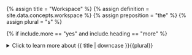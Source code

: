 <!--------------------------------------------- TITLE AND DEFINITION starts -->

{% assign title = "Workspace" %}
{% assign definition = site.data.concepts.workspace %}
{% assign preposition = "the" %}
{% assign plural = "s" %}

<!--------------------------------------------- TITLE AND DEFINITION ends -->

{% if include.more == "yes" and include.heading == "more" %}
<details class='detailsCollapsible'><summary class='nobr'>Click to learn more about {{ title | downcase }}{{plural}}
</summary>
{% endif %}

{% if include.heading != "" and include.heading != "more" %}
{{include.heading}} {{title}}
{% endif %}

{% if include.icon != "no" %} 

{% if include.table == "yes" and include.icon != "no" %}
<table class='definitionTable'><tr><td>
{% endif %}

<img src='images/icons/{{include.icon}}{{ title | downcase | replace: " ", "-" }}.png' />

{% if include.table == "yes" and include.icon != "no" %}
</td><td>
{% endif %}

{% endif %}

{% if include.definition == "bold" %}
<strong>{{ definition }}</strong>
{% else %}
{% if include.definition != "no" %}
{{ definition }}
{% endif %}
{% endif %}

{% if include.table == "yes" and include.icon != "no" %}
</td></tr></table>
{% endif %}

{% if include.more == "yes" and include.content == "more" and include.heading != "more" %}
<details class='detailsCollapsible'><summary class='nobr'>Click to learn more about {{ title | downcase }}{{plural}}
</summary>
{% endif %}

{% if include.content != "no" %}

<!--------------------------------------------- CONTENT starts -->

The workspace contains:
 
* The <a data-toggle="tooltip" data-original-title="{{site.data.crypto_ecosystem.crypto_ecosystem}}">crypto ecosystem</a>,  the <a data-toggle="tooltip" data-original-title="{{site.data.charting_space.charting_space}}">charting space</a>, and the <a data-toggle="tooltip" data-original-title="{{site.data.network.network}}">network</a> <a data-toggle="tooltip" data-original-title="{{site.data.concepts.hierarchy}}">hierarchies</a> with all of their <a data-toggle="tooltip" data-original-title="{{site.data.concepts.node}}">nodes</a>.

* <a data-toggle="tooltip" data-original-title="{{site.data.data_mine.data_mine}}">Data mines</a>, <a data-toggle="tooltip" data-original-title="{{site.data.trading_system.trading_system}}">trading systems</a>, and <a data-toggle="tooltip" data-original-title="{{site.data.super_scripts.super_scripts}}">super scripts</a> created by the user, including clones of those types of hierarchies that may ship with the system. 

* Nodes that may be floating around detached from hierarchies.

* Information regarding the physical position and status of all nodes within the design space, even those detached from the hierarchies.
 
The workspace is not part of any of the hierarchies; instead, it contains them. 

<!--------------------------------------------- CONTENT ends -->

{% endif %}

{% if include.more == "yes" and include.extended == "more" and include.content != "more" and include.heading != "more" %}
<details class='detailsCollapsible'><summary class='nobr'>Click to learn more about {{ title | downcase }}{{plural}}
</summary>
{% endif %}

{% if include.extended != "no" %}

<!--------------------------------------------- EXTENDED starts -->

The workspace is saved at the browser level automatically every 60 seconds. You may save it manually using the following hot-key combination: <kbd>Ctrl or &#8984;</kbd> + <kbd>Shift</kbd> + <kbd>S</kbd>.

{% include note.html content="Users may manage multiple workspaces, but only one workspace may be loaded in the system at any point." %}

{% include tip.html content="Backing up your workspace is the best way to store this information on disk and have it ready to be restored should you ever need to go back to a previous version. You should back up your workspace once in a while so that you can go back to past versions or recover from the occasional crash too. Also, backups allow you to switch seamlessly from one workspace to another workspace." %}

{% include important.html content="Changes made to data mines, trading systems and super scripts shipping with the system may not be saved at the workspace level. If you wish to modify those hierarchies and use them in such modified versions, you need to clone them and modify the clone instead. To do this successfully, you need to learn more about [backups](suite-backups.html) and [clones](suite-clones.html)." %}

{{include.heading}}## Configuring the Workspace

Select *Configure Workspace* on the menu to access the configuration.

```
{ 
"includeDataMines": ["Masters", "Sparta", "TradingEngines"],
"includeTradingSystems": ["Sparta-WHB-BTC-USDT", "Masters-WHB-ETH-USDT", "Sparta-BRR-BTC-USDT"],
"includeSuperScripts": ["Masters"]
 }
 ```

 * ```includeDataMines``` determines which data mines shall be included in the design space, other than those you may have created.

 * ```includeTradingSystems``` determines which trading systems shall be included in the design space, other than those you may have created.

 * ```includeSuperScripts``` determines which super scripts shall be included in the design space, other than those you may have created.

<!--------------------------------------------- EXTENDED ends -->

{% endif %}

{% if include.more == "yes" %}
</details>
{% endif %}